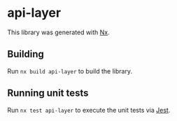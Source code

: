 # api-layer

This library was generated with [Nx](https://nx.dev).

## Building

Run `nx build api-layer` to build the library.

## Running unit tests

Run `nx test api-layer` to execute the unit tests via [Jest](https://jestjs.io).

